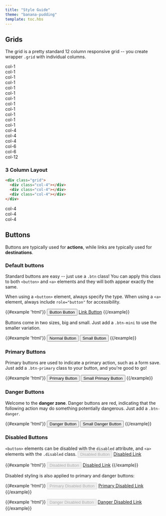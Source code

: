 ```yaml
---
title: "Style Guide"
theme: "banana-pudding"
template: toc.hbs
---
```


## Grids

The grid is a pretty standard 12 column responsive grid -- you create wrapper `.grid` with individual columns.

<div class="grid">
  <div class="col-1">
    <div class="box">col-1</div>
  </div>
  <div class="col-1">
    <div class="box">col-1</div>
  </div>
  <div class="col-1">
    <div class="box">col-1</div>
  </div>
  <div class="col-1">
    <div class="box">col-1</div>
  </div>
  <div class="col-1">
    <div class="box">col-1</div>
  </div>
  <div class="col-1">
    <div class="box">col-1</div>
  </div>
  <div class="col-1">
    <div class="box">col-1</div>
  </div>
  <div class="col-1">
    <div class="box">col-1</div>
  </div>
  <div class="col-1">
    <div class="box">col-1</div>
  </div>
  <div class="col-1">
    <div class="box">col-1</div>
  </div>
  <div class="col-1">
    <div class="box">col-1</div>
  </div>
  <div class="col-1">
    <div class="box">col-1</div>
  </div>
  <div class="col-4">
    <div class="box">col-4</div>
  </div>
  <div class="col-4">
    <div class="box">col-4</div>
  </div>
  <div class="col-4">
    <div class="box">col-4</div>
  </div>
  <div class="col-6">
    <div class="box">col-6</div>
  </div>
  <div class="col-6">
    <div class="box">col-6</div>
  </div>
  <div class="col-12">
    <div class="box">col-12</div>
  </div>
</div>

### 3 Column Layout

```html
<div class="grid">
  <div class="col-4"></div>
  <div class="col-4"></div>
  <div class="col-4"></div>
</div>
```

<div class="grid">
  <div class="col-4">
    <div class="box">col-4</div>
  </div>
  <div class="col-4">
    <div class="box">col-4</div>
  </div>
  <div class="col-4">
    <div class="box">col-4</div>
  </div>
</div>

## Buttons

Buttons are typically used for **actions**, while links are typically used for **destinations**.

### Default buttons

Standard buttons are easy -- just use a `.btn` class! You can apply this class to both `<button>` and `<a>` elements and they will both appear exactly the same.

When using a `<button>` element, always specify the type. When using a `<a>` element, always include `role="button"` for accessibility.

{{#example 'html'}}
<button type="button" class="btn">Button Button</button>
<a class="btn" href="#" role="button">Link Button</a>
{{/example}}

Buttons come in two sizes, big and small. Just add a `.btn-mini` to use the smaller variation.

{{#example 'html'}}
<button type="button" class="btn">Normal Button</button>
<button type="button" class="btn btn-mini">Small Button</button>
{{/example}}

### Primary Buttons

Primary buttons are used to indicate a primary action, such as a form save. Just add a `.btn-primary` class to your button, and you're good to go!

{{#example 'html'}}
<button type="button" class="btn btn-primary">Primary Button</button>
<button type="button" class="btn btn-mini btn-primary">Small Primary Button</button>
{{/example}}

### Danger Buttons

Welcome to the **danger zone**. Danger buttons are red, indicating that the following action may do something potentially dangerous. Just add a `.btn-danger`.

{{#example 'html'}}
<button type="button" class="btn btn-danger">Danger Button</button>
<button type="button" class="btn btn-mini btn-danger">Small Danger Button</button>
{{/example}}

### Disabled Buttons

`<button>` elements can be disabled with the `disabled` attribute, and `<a>` elements with the `.disabled` class.
<button type="button" class="btn" disabled>Disabled Button</button> <a href="#" class="btn disabled">Disabled Link</a>

{{#example 'html'}}
<button type="button" class="btn" disabled>Disabled Button</button>
<a href="#" class="btn disabled">Disabled Link</a>
{{/example}}

Disabled styling is also applied to primary and danger buttons:

{{#example 'html'}}
<button type="button" class="btn btn-primary" disabled>Primary Disabled Button</button>
<a href="#" class="btn btn-primary disabled">Primary Disabled Link</a>
{{/example}}

{{#example 'html'}}
<button type="button" class="btn btn-danger" disabled>Danger Disabled Button</button>
<a href="#" class="btn btn-danger disabled">Danger Disabled Link</a>
{{/example}}